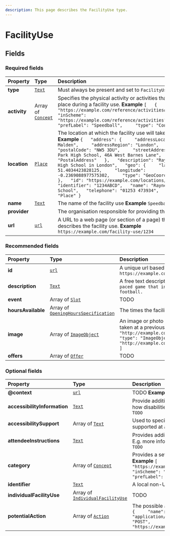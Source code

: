 ```yaml
---
description: This page describes the FacilityUse type.
---
```


# FacilityUse

## **Fields**

### **Required fields**

| Property | Type | Description |
| :--- | :--- | :--- |
| **type** |  [`Text`](https://schema.org/Text) |  Must always be present and set to `FacilityUse` |
| **activity** |  Array of [`Concept`](https://docs.openactive.io/model/types/concept) |  Specifies the physical activity or activities that will take place during a facility use.  **Example**  `[   {     "id": "https://example.com/reference/activities#Speedball",     "inScheme": "https://example.com/reference/activities",     "prefLabel": "Speedball",     "type": "Concept"   } ]` |
| **location** |  [`Place`](https://docs.openactive.io/model/types/place) |  The location at which the facility use will take place.  **Example**  `{   "address": {     "addressLocality": "New Malden",     "addressRegion": "London",     "postalCode": "NW5 3DU",     "streetAddress": "Raynes Park High School, 46A West Barnes Lane",     "type": "PostalAddress"   },   "description": "Raynes Park High School in London",   "geo": {     "latitude": 51.4034423828125,     "longitude": -0.2369088977575302,     "type": "GeoCoordinates"   },   "id": "https://example.com/locations/1234ABCD",   "identifier": "1234ABCD",   "name": "Raynes Park High School",   "telephone": "01253 473934",   "type": "Place" }` |
| **name** |  [`Text`](https://schema.org/Text) |  The name of the facility use  **Example**  `Speedball` |
| **provider** |  |  The organisation responsible for providing the facility |
| **url** |  [`url`](https://schema.org/url) |  A URL to a web page \(or section of a page\) that describes the facility use.  **Example**  `https://example.com/facility-use/1234` |

### **Recommended fields**

| Property | Type | Description |
| :--- | :--- | :--- |
| **id** |  [`url`](https://schema.org/url) |  A unique url based identifier for the record  **Example**  `https://example.com/facilityUse/1234` |
| **description** |  [`Text`](https://schema.org/Text) |  A free text description of the facility use  **Example**  `An fast paced game that incorporates netball, handball and football.` |
| **event** |  Array of [`Slot`](https://docs.openactive.io/model/types/slot) |  TODO |
| **hoursAvailable** |  Array of [`OpeningHoursSpecification`](https://docs.openactive.io/model/types/openinghoursspecification) |  The times the facility use is available |
| **image** |  Array of [`ImageObject`](https://docs.openactive.io/model/types/imageobject) |  An image or photo that depicts the facility use, e.g. a photo taken at a previous event.  **Example**  `[   {     "thumbnail": "http://example.com/static/image/speedball_thumbnail.jpg",     "type": "ImageObject",     "url": "http://example.com/static/image/speedball_large.jpg"   } ]` |
| **offers** |  Array of [`Offer`](https://docs.openactive.io/model/types/offer) |  TODO |

### **Optional fields**

| Property | Type | Description |
| :--- | :--- | :--- |
| **@context** |  [`url`](https://schema.org/url) |  TODO  **Example**  `https://openactive.io/` |
| **accessibilityInformation** |  [`Text`](https://schema.org/Text) |  Provide additional, specific documentation for participants about how disabilities are, or can be supported at the facility.  **Example**  `TODO` |
| **accessibilitySupport** |  Array of [`Text`](https://github.com/openactive/developer-documentation/tree/997de07697a95bfb22f2df5d2831c570a03e11ce/model/types/ArrayOf/README.md#https://schema.org/Text) |  Used to specify the types of disabilities or impairments that are supported at a facility.  **Example**  `TODO` |
| **attendeeInstructions** |  [`Text`](https://schema.org/Text) |  Provides additional notes and instructions for users of a facility. E.g. more information on how to find it, what to bring, etc.  **Example**  `TODO` |
| **category** |  Array of [`Concept`](https://docs.openactive.io/model/types/concept) |  Provides a set of tags that help categorise and describe a facility.  **Example**  `[   {     "id": "https://example.com/reference/categories#Top%20Club%20Level",     "inScheme": "https://example.com/reference/categories",     "prefLabel": "Top Club Level",     "type": "Concept"   } ]` |
| **identifier** |  [`Text`](https://schema.org/Text) |  A local non-URI identifier for the resource  **Example**  `SB1234` |
| **individualFacilityUse** |  Array of [`IndividualFacilityUse`](https://docs.openactive.io/model/types/individualfacilityuse) |  TODO |
| **potentialAction** |  Array of [`Action`](https://docs.openactive.io/model/types/action) |  The possible actions that a user may make. e.g. Book.  **Example**  `[   {     "name": "Book",     "target": {       "encodingType": "application/vnd.openactive.v1.0+json",       "httpMethod": "POST",       "type": "EntryPoint",       "url": "https://example.com/orders"     },     "type": "Action"   } ]` |

